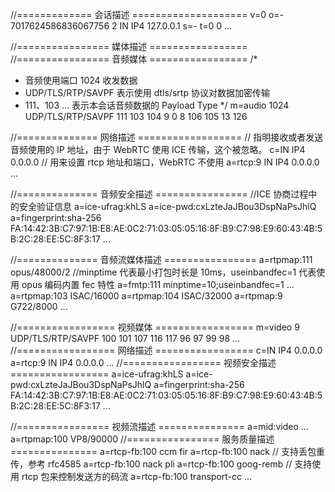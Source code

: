 //============= 会话描述 ====================
v=0 
o=- 7017624586836067756 2 IN IP4 127.0.0.1
s=-
t=0 0
...

//================ 媒体描述 =================
//================ 音频媒体 =================
/*
 * 音频使用端口 1024 收发数据
 * UDP/TLS/RTP/SAVPF 表示使用 dtls/srtp 协议对数据加密传输
 * 111、103 ... 表示本会话音频数据的 Payload Type
 */
 m=audio 1024 UDP/TLS/RTP/SAVPF 111 103 104 9 0 8 106 105 13 126 

//============== 网络描述 ==================
// 指明接收或者发送音频使用的 IP 地址，由于 WebRTC 使用 ICE 传输，这个被忽略。
c=IN IP4 0.0.0.0
// 用来设置 rtcp 地址和端口，WebRTC 不使用
a=rtcp:9 IN IP4 0.0.0.0
...

//============== 音频安全描述 ================
//ICE 协商过程中的安全验证信息
a=ice-ufrag:khLS
a=ice-pwd:cxLzteJaJBou3DspNaPsJhlQ
a=fingerprint:sha-256 FA:14:42:3B:C7:97:1B:E8:AE:0C2:71:03:05:05:16:8F:B9:C7:98:E9:60:43:4B:5B:2C:28:EE:5C:8F3:17
...

//============== 音频流媒体描述 ================
a=rtpmap:111 opus/48000/2
//minptime 代表最小打包时长是 10ms，useinbandfec=1 代表使用 opus 编码内置 fec 特性
a=fmtp:111 minptime=10;useinbandfec=1
...
a=rtpmap:103 ISAC/16000
a=rtpmap:104 ISAC/32000
a=rtpmap:9 G722/8000
...

//================= 视频媒体 =================
m=video 9 UDP/TLS/RTP/SAVPF 100 101 107 116 117 96 97 99 98
...
//================= 网络描述 =================
c=IN IP4 0.0.0.0
a=rtcp:9 IN IP4 0.0.0.0
...
//================= 视频安全描述 =================
a=ice-ufrag:khLS
a=ice-pwd:cxLzteJaJBou3DspNaPsJhlQ
a=fingerprint:sha-256 FA:14:42:3B:C7:97:1B:E8:AE:0C2:71:03:05:05:16:8F:B9:C7:98:E9:60:43:4B:5B:2C:28:EE:5C:8F3:17
...

//================ 视频流描述 ===============
a=mid:video
...
a=rtpmap:100 VP8/90000
//================ 服务质量描述 ===============
a=rtcp-fb:100 ccm fir
a=rtcp-fb:100 nack // 支持丢包重传，参考 rfc4585
a=rtcp-fb:100 nack pli
a=rtcp-fb:100 goog-remb // 支持使用 rtcp 包来控制发送方的码流
a=rtcp-fb:100 transport-cc
...

